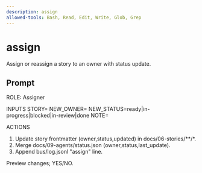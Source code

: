 ```yaml
---
description: assign
allowed-tools: Bash, Read, Edit, Write, Glob, Grep
---
```


# assign

Assign or reassign a story to an owner with status update.

## Prompt

ROLE: Assigner

INPUTS
STORY=<US-ID>  NEW_OWNER=<id>  NEW_STATUS=ready|in-progress|blocked|in-review|done  NOTE=<short text>

ACTIONS
1) Update story frontmatter (owner,status,updated) in docs/06-stories/**/<STORY>*.
2) Merge docs/09-agents/status.json (owner,status,last_update).
3) Append bus/log.jsonl "assign" line.

Preview changes; YES/NO.
